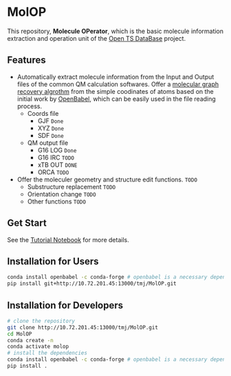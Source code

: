 <!--
 * @Author: TMJ
 * @Date: 2023-10-30 13:36:49
 * @LastEditors: TMJ
 * @LastEditTime: 2024-01-12 20:10:47
 * @Description: 请填写简介
-->
# MolOP

This repository, **Molecule OPerator**, which is the basic molecule information extraction and operation unit of the [Open TS DataBase](http://10.72.201.45:13000/tmj/OTSDB-Core) project.

## Features

- Automatically extract molecule information from the Input and Output files of the common QM calculation softwares. Offer a [molecular graph recovery algrothm](molop/structure/structure_recovery.py) from the simple coodinates of atoms based on the initial work by [OpenBabel](https://openbabel.org/index.html), which can be easily used in the file reading process.
  - Coords file
    - GJF `Done`
    - XYZ `Done`
    - SDF `Done`
  - QM output file
    - G16 LOG `Done`
    - G16 IRC `TODO`
    - xTB OUT `DONE`
    - ORCA `TODO`
- Offer the moleculer geometry and structure edit functions. `TODO`
  - Substructure replacement `TODO`
  - Orientation change `TODO`
  - Other functions `TODO`

## Get Start

See the [Tutorial Notebook](tutorial/get_start.ipynb) for more details.

## Installation for Users

```bash
conda install openbabel -c conda-forge # openbabel is a necessary dependence
pip install git+http://10.72.201.45:13000/tmj/MolOP.git
```

## Installation for Developers

```bash
# clone the repository
git clone http://10.72.201.45:13000/tmj/MolOP.git
cd MolOP
conda create -n  
conda activate molop
# install the dependencies
conda install openbabel -c conda-forge # openbabel is a necessary dependence
pip install .
```
